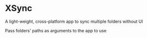 # XSync
A light-weight, cross-platform app to sync multiple folders without UI

Pass folders' paths as arguments to the app to use
